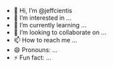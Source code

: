 - 👋 Hi, I’m @jeffcientis
- 👀 I’m interested in ...
- 🌱 I’m currently learning ...
- 💞️ I’m looking to collaborate on ...
- 📫 How to reach me ...
- 😄 Pronouns: ...
- ⚡ Fun fact: ...

<!---
jeffcientis/jeffcientis is a ✨ special ✨ repository because its `README.md` (this file) appears on your GitHub profile.
You can click the Preview link to take a look at your changes.
--->
